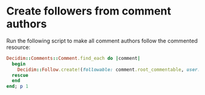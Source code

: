 # Create followers from comment authors

Run the following script to make all comment authors follow the commented resource:

```ruby
Decidim::Comments::Comment.find_each do |comment|
  begin
    Decidim::Follow.create!(followable: comment.root_commentable, user: comment.author)
  rescue
  end
end; p 1
```
